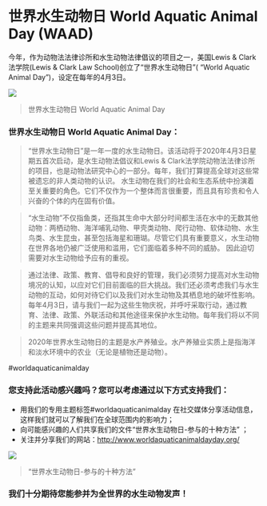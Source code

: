# 世界水生动物日 World Aquatic Animal Day (WAAD)
 
今年，作为动物法法律诊所和水生动物法律倡议的项目之一，美国Lewis & Clark法学院(Lewis & Clark Law School)创立了“世界水生动物日”( “World Aquatic Animal Day”)，设定在每年的4月3日。
 
![](http://alawcn.github.io/images/WAADINFO.png)
> 世界水生动物日 World Aquatic Animal Day
 
### 世界水生动物日 World Aquatic Animal Day：

> “世界水生动物日”是一年一度的水生动物日。该活动将于2020年4月3日星期五首次启动，是水生动物法倡议和Lewis & Clark法学院动物法法律诊所的项目，也是动物法研究中心的一部分。每年，我们打算提高全球对这些常被遗忘的非人类动物的认识。
水生动物在我们的社会和生态系统中扮演着至关重要的角色。它们不仅作为一个整体而言很重要，而且具有珍贵和令人兴奋的个体的内在固有价值。

> “水生动物”不仅指鱼类，还指其生命中大部分时间都生活在水中的无数其他动物：两栖动物、海洋哺乳动物、甲壳类动物、爬行动物、软体动物、水生鸟类、水生昆虫，甚至包括海星和珊瑚。尽管它们具有重要意义，水生动物在世界各地仍被广泛使用和滥用，它们面临着多种不同的威胁。
因此迫切需要对水生动物给予应有的重视。

> 通过法律、政策、教育、倡导和良好的管理，我们必须努力提高对水生动物境况的认知，以应对它们目前面临的巨大挑战。我们还必须考虑我们与水生动物的互动，如何对待它们以及我们对水生动物及其栖息地的破坏性影响。
每年4月3日，请与我们一起为这些生物庆祝，并呼吁采取行动，通过教育、法律、政策、外联活动和其他途径来保护水生动物。每年我们将以不同的主题来共同强调这些问题并提高其地位。

> 2020年世界水生动物日的主题是水产养殖业。水产养殖业实质上是指海洋和淡水环境中的农业（无论是植物还是动物）。

#worldaquaticanimalday
 
### 您支持此活动感兴趣吗？您可以考虑通过以下方式支持我们：
 
+ 用我们的专用主题标签#worldaquaticanimalday 在社交媒体分享活动信息，这样我们就可以了解我们在全球范围内的影响力；
+ 向可能感兴趣的人们共享我们的文件“世界水生动物日-参与的十种方法” ；
+ 关注并分享我们的网站：http://www.worldaquaticanimaldayday.org/

![](http://alawcn.github.io/images/WAAD10.png)
> “世界水生动物日-参与的十种方法”
  
### 我们十分期待您能参并为全世界的水生动物发声！
